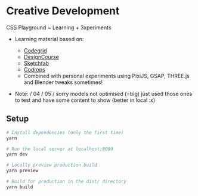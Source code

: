 # Creative Development

CSS Playground ~ Learning + 3xperiments

- Learning material based on:
  - [Codegrid](https://www.youtube.com/channel/UC7pVho4O31FyfQsZdXWejEw)
  - [DesignCourse](https://www.youtube.com/channel/UCVyRiMvfUNMA1UPlDPzG5Ow)
  - [Sketchfab](https://sketchfab.com/)
  - [Codrops](https://tympanus.net/codrops/)
  - Combined with personal experiments using PixiJS, GSAP, THREE.js and Blender tweaks sometimes!

- Note: / 04 / 05 / sorry models not optimised (=big) just used those ones to test and have some content to show (better in local :x)

## Setup

```bash
# Install dependencies (only the first time)
yarn

# Run the local server at localhost:8080
yarn dev

# Locally preview production build
yarn preview

# Build for production in the dist/ directory
yarn build
```
